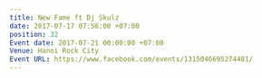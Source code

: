 ```yaml
---
title: New Fame ft Dj Skulz
date: 2017-07-17 07:56:00 +07:00
position: 32
Event date: 2017-07-21 00:00:00 +07:00
Venue: Hanoi Rock City
Event URL: https://www.facebook.com/events/1315046695274481/
---
```


